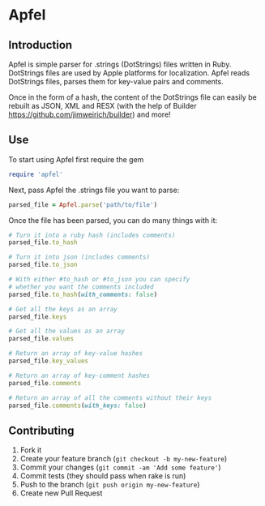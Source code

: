 # Apfel

## Introduction

Apfel is simple parser for .strings (DotStrings) files written in Ruby. DotStrings files are used by Apple platforms for localization. Apfel reads DotStrings files, parses them for key-value pairs and comments.

Once in the form of a hash, the content of the DotStrings file can easily be
rebuilt as JSON, XML and RESX (with the help of Builder https://github.com/jimweirich/builder) and more!

## Use

To start using Apfel first require the gem
```Ruby
require 'apfel'
```

Next, pass Apfel the .strings file you want to parse:
```Ruby
parsed_file = Apfel.parse('path/to/file')
```

Once the file has been parsed, you can do many things with it:
```Ruby
# Turn it into a ruby hash (includes comments)
parsed_file.to_hash

# Turn it into json (includes comments)
parsed_file.to_json

# With either #to_hash or #to_json you can specify
# whether you want the comments included
parsed_file.to_hash(with_comments: false)

# Get all the keys as an array
parsed_file.keys

# Get all the values as an array
parsed_file.values

# Return an array of key-value hashes
parsed_file.key_values

# Return an array of key-comment hashes
parsed_file.comments

# Return an array of all the comments without their keys
parsed_file.comments(with_keys: false)
```
## Contributing

1. Fork it
2. Create your feature branch (`git checkout -b my-new-feature`)
3. Commit your changes (`git commit -am 'Add some feature'`)
4. Commit tests (they should pass when rake is run)
5. Push to the branch (`git push origin my-new-feature`)
6. Create new Pull Request
